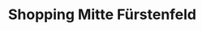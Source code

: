 ---
title: "Shopping Mitte Fürstenfeld"
url: /fuerstenfeld/shopping-mitte-fuerstenfeld/
shop: Supermarkt
---